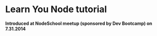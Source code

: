 # Learn You Node tutorial

**Introduced at NodeSchool meetup (sponsored by Dev Bootcamp) on 7.31.2014**

